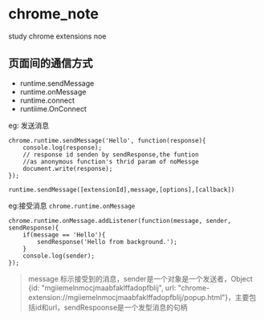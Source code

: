 # chrome_note
study chrome extensions noe

## 页面间的通信方式 ##
- runtime.sendMessage
- runtime.onMessage
- runtime.connect
- runtiime.OnConnect

eg: 发送消息
```
chrome.runtime.sendMessage('Hello', function(response){
	console.log(response);	
	// response id senden by sendResponse,the funtion
	//as anonymous function's thrid param of noMessge 																
    document.write(response);
});
```
`runtime.sendMessage([extensionId],message,[options],[callback])`

eg:接受消息
`chrome.runtime.onMessage`
```
chrome.runtime.onMessage.addListener(function(message, sender, sendResponse){
    if(message == 'Hello'){
        sendResponse('Hello from background.');
    }
    console.log(sender);
});
```
> message 标示接受到的消息，sender是一个对象是一个发送者，Object {id: "mgiiemelnmocjmaabfaklffadopfblij", url: "chrome-extension://mgiiemelnmocjmaabfaklffadopfblij/popup.html"}，主要包括id和url，sendRespoonse是一个发型消息的句柄
